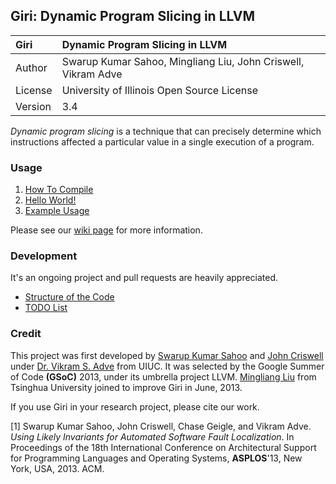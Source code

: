 ## Giri: Dynamic Program Slicing in LLVM

| Giri        | Dynamic Program Slicing in LLVM                  |
|:------------|:-------------------------------------------------|
| Author      | Swarup Kumar Sahoo, Mingliang Liu, John Criswell, Vikram Adve |
| License     | University of Illinois Open Source License       |
| Version     | 3.4                                              |

_Dynamic program slicing_ is a technique that can precisely determine which instructions affected a particular value in a single execution of a program.

### Usage

1. [How To Compile](https://github.com/liuml07/giri/wiki/How-to-Compile-Giri)
2. [Hello World!](https://github.com/liuml07/giri/wiki/Hello-World)
3. [Example Usage](https://github.com/liuml07/giri/wiki/Example-Usage)

Please see our [wiki page](https://github.com/liuml07/giri/wiki/) for more information.

### Development

It's an ongoing project and pull requests are heavily appreciated.

* [Structure of the Code](https://github.com/liuml07/giri/wiki/Structure-of-the-Code)
* [TODO List](https://github.com/liuml07/giri/wiki/TODO)

### Credit

This project was first developed by [Swarup Kumar Sahoo](http://web.engr.illinois.edu/~ssahoo2/) and [John Criswell](http://www.bigw.org/~jcriswel) under [Dr. Vikram S. Adve](http://llvm.cs.uiuc.edu/~vadve/) from UIUC. It was selected by the Google Summer of Code **(GSoC)** 2013, under its umbrella project LLVM. [Mingliang Liu](http://pacman.cs.tsinghua.edu.cn/~liuml07) from Tsinghua University joined to improve Giri in June, 2013.

If you use Giri in your research project, please cite our work.

[1] Swarup Kumar Sahoo, John Criswell, Chase Geigle, and Vikram Adve. *Using Likely Invariants for Automated Software Fault Localization*.
In Proceedings of the 18th International Conference on Architectural Support for Programming Languages and Operating Systems, **ASPLOS**'13, New York, USA, 2013. ACM.
